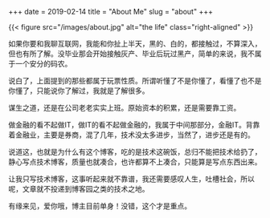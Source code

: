 +++
date = 2019-02-14
title = "About Me"
slug = "about" 
+++

{{< figure src="/images/about.jpg" alt="the life" class="right-aligned" >}}

如果你要和我聊互联网，我能和你扯上半天，黑的、白的，都接触过，不算深入，但也有所了解。没毕业那会开始接触灰产、毕业后玩过黑产，简单的来说，我不属于一个安分的码农。

说白了，上面提到的那些都属于玩票性质。所谓听懂了不是你懂了，看懂了也不是你懂了，只能说你了解过，我就是了解很多。

谋生之道，还是在公司老老实实上班。原始资本的积累，还是需要靠工资。

做金融的看不起做IT，做IT的看不起做金融的，我属于中间那部分，金融IT。背靠着金融业，主要是券商，混了几年，技术没太多进步，当然了，进步还是有的。

说道这，也就是为什么有这个博客，吃的是技术这碗饭，总归不能把技术给扔了，静心写点技术博客，质量也就凑合，也许都算不上凑合，只能算是写点东西出来。

让我只写技术博客，这事听起来就不靠谱，我还需要感叹人生，吐槽社会，所以呢，文章就不投递到博客园之类的技术之地。

有缘来见，爱你哦，博主目前单身！没错，这个才是重点。
